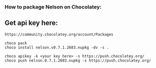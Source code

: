 ### How to package Nelson on Chocolatey:

## Get api key here:

```
https://community.chocolatey.org/account/Packages
```

```
choco pack
choco install nelson.v0.7.1.2683.nupkg -dv -s .

choco apikey -k <your key here> -s https://push.chocolatey.org/
choco push nelson.0.7.1.2683.nupkg -s https://push.chocolatey.org/
```
